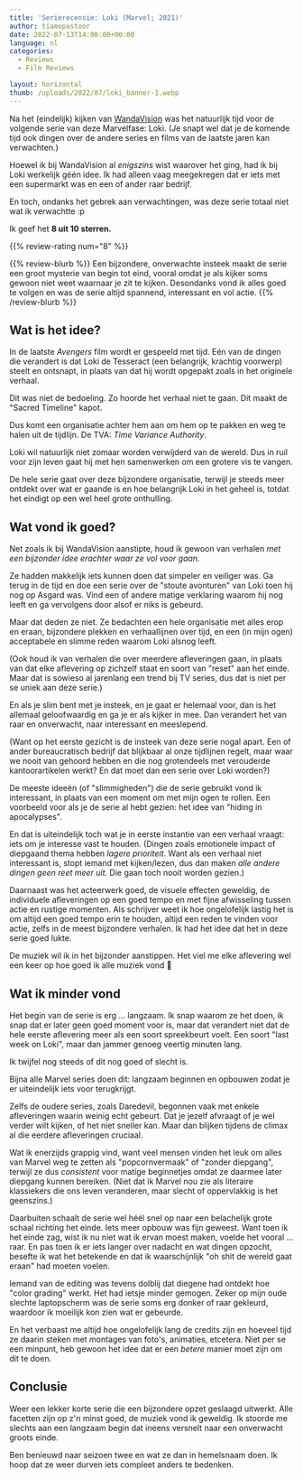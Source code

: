 ```yaml
---
title: 'Serierecensie: Loki (Marvel; 2021)'
author: tiamopastoor
date: 2022-07-13T14:00:00+00:00
language: nl
categories:
  - Reviews
  - Film Reviews

layout: horizontal
thumb: /uploads/2022/07/loki_banner-1.webp
---
```


Na het (eindelijk) kijken van [WandaVision](/blog/2022/2022-07-09-serierecensie-wandavision-marvel-2021/) was het natuurlijk tijd voor de volgende serie van deze Marvelfase: Loki. (Je snapt wel dat je de komende tijd ook dingen over de andere series en films van de laatste jaren kan verwachten.)

Hoewel ik bij WandaVision al _enigszins_ wist waarover het ging, had ik bij Loki werkelijk géén idee. Ik had alleen vaag meegekregen dat er iets met een supermarkt was en een of ander raar bedrijf.

En toch, ondanks het gebrek aan verwachtingen, was deze serie totaal niet wat ik verwachtte :p

Ik geef het **8 uit 10 sterren.**

{{% review-rating num="8" %}}

{{% review-blurb %}}
Een bijzondere, onverwachte insteek maakt de serie een groot mysterie van begin tot eind, vooral omdat je als kijker soms gewoon niet weet waarnaar je zit te kijken. Desondanks vond ik alles goed te volgen en was de serie altijd spannend, interessant en vol actie.
{{% /review-blurb %}}

## Wat is het idee? 

In de laatste _Avengers_ film wordt er gespeeld met tijd. Eén van de dingen die verandert is dat Loki de Tesseract (een belangrijk, krachtig voorwerp) steelt en ontsnapt, in plaats van dat hij wordt opgepakt zoals in het originele verhaal.

Dit was niet de bedoeling. Zo hoorde het verhaal niet te gaan. Dit maakt de "Sacred Timeline" kapot. 

Dus komt een organisatie achter hem aan om hem op te pakken en weg te halen uit de tijdlijn. De TVA: _Time Variance Authority_.

Loki wil natuurlijk niet zomaar worden verwijderd van de wereld. Dus in ruil voor zijn leven gaat hij met hen samenwerken om een grotere vis te vangen.

De hele serie gaat over deze bijzondere organisatie, terwijl je steeds meer ontdekt over wat er gaande is en hoe belangrijk Loki in het geheel is, totdat het eindigt op een wel heel grote onthulling.

## Wat vond ik goed? 

Net zoals ik bij WandaVision aanstipte, houd ik gewoon van verhalen _met een bijzonder idee erachter waar ze vol voor gaan._

Ze hadden makkelijk iets kunnen doen dat simpeler en veiliger was. Ga terug in de tijd en doe een serie over de "stoute avonturen" van Loki toen hij nog op Asgard was. Vind een of andere matige verklaring waarom hij nog leeft en ga vervolgens door alsof er niks is gebeurd.

Maar dat deden ze niet. Ze bedachten een hele organisatie met alles erop en eraan, bijzondere plekken en verhaallijnen over tijd, en een (in mijn ogen) acceptabele en slimme reden waarom Loki alsnog leeft.

(Ook houd ik van verhalen die over meerdere afleveringen gaan, in plaats van dat elke aflevering op zichzelf staat en soort van "reset" aan het einde. Maar dat is sowieso al jarenlang een trend bij TV series, dus dat is niet per se uniek aan deze serie.)

En als je slim bent met je insteek, en je gaat er helemaal voor, dan is het allemaal geloofwaardig en ga je er als kijker in mee. Dan verandert het van raar en onverwacht, naar interessant en meeslepend. 

(Want op het eerste gezicht is de insteek van deze serie nogal apart. Een of ander bureaucratisch bedrijf dat blijkbaar al onze tijdlijnen regelt, maar waar we nooit van gehoord hebben en die nog grotendeels met verouderde kantoorartikelen werkt? En dat moet dan een serie over Loki worden?) 

De meeste ideeën (of "slimmigheden") die de serie gebruikt vond ik interessant, in plaats van een moment om met mijn ogen te rollen. Een voorbeeld voor als je de serie al hebt gezien: het idee van "hiding in apocalypses".

En dat is uiteindelijk toch wat je in eerste instantie van een verhaal vraagt: iets om je interesse vast te houden. (Dingen zoals emotionele impact of diepgaand thema hebben _lagere prioriteit_. Want als een verhaal niet interessant is, stopt iemand met kijken/lezen, dus dan maken _alle andere dingen geen reet meer uit._ Die gaan toch nooit worden gezien.)

Daarnaast was het acteerwerk goed, de visuele effecten geweldig, de individuele afleveringen op een goed tempo en met fijne afwisseling tussen actie en rustige momenten. Als schrijver weet ik hoe ongelofelijk lastig het is om altijd een goed tempo erin te houden, altijd een reden te vinden voor actie, zelfs in de meest bijzondere verhalen. Ik had het idee dat het in deze serie goed lukte.

De muziek wil ik in het bijzonder aanstippen. Het viel me elke aflevering wel een keer op hoe goed ik alle muziek vond 🙂

## Wat ik minder vond 

Het begin van de serie is erg ... langzaam. Ik snap waarom ze het doen, ik snap dat er later geen goed moment voor is, maar dat verandert niet dat de hele eerste aflevering meer als een soort spreekbeurt voelt. Een soort "last week on Loki", maar dan jammer genoeg veertig minuten lang.

Ik twijfel nog steeds of dit nog goed of slecht is. 

Bijna alle Marvel series doen dit: langzaam beginnen en opbouwen zodat je er uiteindelijk iets voor terugkrijgt. 

Zelfs de oudere series, zoals Daredevil, begonnen vaak met enkele afleveringen waarin weinig echt gebeurt. Dat je jezelf afvraagt of je wel verder wilt kijken, of het niet sneller kan. Maar dan blijken tijdens de climax al die eerdere afleveringen cruciaal.

Wat ik enerzijds grappig vind, want veel mensen vinden het leuk om alles van Marvel weg te zetten als "popcornvermaak" of "zonder diepgang", terwijl ze dus _consistent_ voor matige beginnetjes omdat ze daarmee later diepgang kunnen bereiken. (Niet dat ik Marvel nou zie als literaire klassiekers die ons leven veranderen, maar slecht of oppervlakkig is het geenszins.)

Daarbuiten schaalt de serie wel héél snel op naar een belachelijk grote schaal richting het einde. Iets meer opbouw was fijn geweest. Want toen ik het einde zag, wist ik nu niet wat ik ervan moest maken, voelde het vooral ... raar. En pas toen ik er iets langer over nadacht en wat dingen opzocht, besefte ik wat het betekende en dat ik waarschijnlijk "oh shit de wereld gaat eraan" had moeten voelen.

Iemand van de editing was tevens dolblij dat diegene had ontdekt hoe "color grading" werkt. Het had ietsje minder gemogen. Zeker op mijn oude slechte laptopscherm was de serie soms erg donker of raar gekleurd, waardoor ik moeilijk kon zien wat er gebeurde.

En het verbaast me altijd hoe ongelofelijk lang de credits zijn en hoeveel tijd ze daarin steken met montages van foto's, animaties, etcetera. Niet per se een minpunt, heb gewoon het idee dat er een _betere_ manier moet zijn om dit te doen.

## Conclusie 

Weer een lekker korte serie die een bijzondere opzet geslaagd uitwerkt. Alle facetten zijn op z'n minst goed, de muziek vond ik geweldig. Ik stoorde me slechts aan een langzaam begin dat ineens versnelt naar een onverwacht groots einde.

Ben benieuwd naar seizoen twee en wat ze dan in hemelsnaam doen. Ik hoop dat ze weer durven iets compleet anders te bedenken.